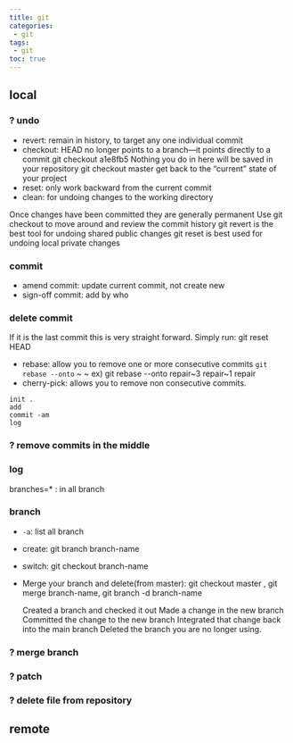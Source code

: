 ```yaml
---
title: git
categories: 
 - git
tags: 
 - git
toc: true
---
```


## local

### ? undo

- revert: remain in history, to target any one individual commit
- checkout: HEAD no longer points to a branch—it points directly to a commit
  git checkout a1e8fb5
  	Nothing you do in here will be saved in your repository
  git checkout master
  	get back to the “current” state of your project
- reset: only work backward from the current commit
- clean: for undoing changes to the working directory

Once changes have been committed they are generally permanent
Use git checkout to move around and review the commit history
git revert is the best tool for undoing shared public changes
git reset is best used for undoing local private changes


### commit
- amend commit: update current commit, not create new
- sign-off commit: add by who

### delete commit

If it is the last commit this is very straight forward. Simply run:
git reset HEAD
- rebase:  allow you to remove one or more consecutive commits
  `git rebase --onto` <branch name>~<first commit number to remove> <branch name>~<first commit to be kept> <branch name>
  ex) git rebase --onto repair~3 repair~1 repair	
- cherry-pick:  allows you to remove non consecutive commits.

```
init .
add
commit -am
log
```

### ? remove commits in the middle

### log
branches=* : in all branch

### branch 
- `-a`: list all branch
- create: git branch branch-name
- switch: git checkout branch-name
- Merge your branch and delete(from master): 
  git checkout master , git merge branch-name, git branch -d branch-name
  

  Created a branch and checked it out
  Made a change in the new branch
  Committed the change to the new branch
  Integrated that change back into the main branch
  Deleted the branch you are no longer using.

### ? merge branch

### ? patch

### ? delete file from repository

## remote

